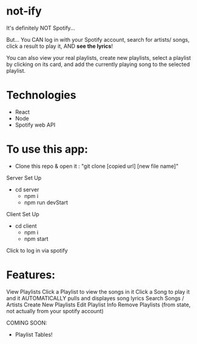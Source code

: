 # not-ify

It's definitely NOT Spotify...

But... You CAN log in with your Spotify account, search for artists/ songs, click a result to play it, AND <b>see the lyrics</b>!

You can also view your real playlists, create new playlists, select a playlist by clicking on its card, and add the currently playing song to the selected playlist.

# Technologies
- React
- Node
- Spotify web API

# To use this app:

- Clone this repo & open it : "git clone [copied url] [new file name]"

Server Set Up

- cd server
  - npm i
  - npm run devStart

Client Set Up

- cd client
  - npm i
  - npm start

Click to log in via spotify

# Features:

View Playlists
Click a Playlist to view the songs in it
Click a Song to play it and it AUTOMATICALLY pulls and displayes song lyrics
Search Songs / Artists
Create New Playlists
Edit Playlist Info
Remove Playlists (from state, not actually from your spotify account)

COMING SOON:

- Playlist Tables!
